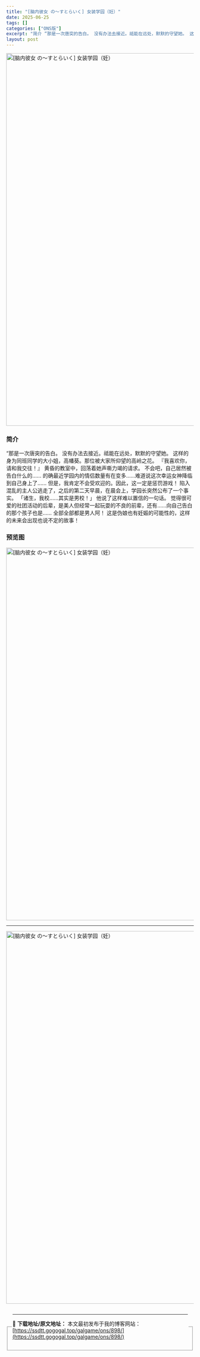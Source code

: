 ```yaml
---
title: "[脑内彼女 の～すとらいく] 女装学园（妊）"
date: 2025-06-25
tags: []
categories: ["ONS版"]
excerpt: "简介 “那是一次唐突的告白。 没有办法去接近。祗能在远处，默默的守望她。 这样的身为同班同学的大小姐，高幡葵。那位被大家所仰望的高岭之花。 『我喜欢你，请和我交往！』 黄昏的教室中，回荡着她声嘶力竭的请求。 不会吧，自己居然被告白什么的…… 的确最近学园内的情侣数量有在变多……难道说这次幸运女神降临&hellip;"
layout: post
---
```


<p><img decoding="async" style="display: block; margin-left: auto; margin-right: auto; width: 1000px;" src="https://ssdtt.gogogal.top/wp-content/uploads/2025/06/ac0e9-00.webp" alt="[脑内彼女 の～すとらいく] 女装学园（妊）" /></p>
<div>
<h3>简介</h3>
</div>
<p>“那是一次唐突的告白。 没有办法去接近。祗能在远处，默默的守望她。 这样的身为同班同学的大小姐，高幡葵。那位被大家所仰望的高岭之花。 『我喜欢你，请和我交往！』 黄昏的教室中，回荡着她声嘶力竭的请求。 不会吧，自己居然被告白什么的…… 的确最近学园内的情侣数量有在变多……难道说这次幸运女神降临到自己身上了…… 但是，我肯定不会受欢迎的。因此，这一定是惩罚游戏！ 陷入混乱的主人公逃走了，之后的第二天早晨，在晨会上，学园长突然公布了一个事实。 「诸生，我校……其实是男校！」 他说了这样难以置信的一句话。 觉得很可爱的社团活动的后辈，是美人但经常一起玩耍的不良的前辈，还有……向自己告白的那个孩子也是…… 全部全部都是男人阿！ 这是伪娘也有妊娠的可能性的，这样的未来会出现也说不定的故事！</p>
<h3>预览图</h3>
<p><img decoding="async" style="display: block; margin-left: auto; margin-right: auto; width: 1000px;" src="https://ssdtt.gogogal.top/wp-content/uploads/2025/06/509af-01.webp" alt="[脑内彼女 の～すとらいく] 女装学园（妊）" /></p>
<hr />
<p><img decoding="async" style="display: block; margin-left: auto; margin-right: auto; width: 1000px;" src="https://ssdtt.gogogal.top/wp-content/uploads/2025/06/aa33f-02.webp" alt="[脑内彼女 の～すとらいく] 女装学园（妊）" /></p>
<div></div>
<fieldset>
<legend>


---
📖 **下载地址/原文地址：** 本文最初发布于我的博客网站：[https://ssdtt.gogogal.top/galgame/ons/898/](https://ssdtt.gogogal.top/galgame/ons/898/)
